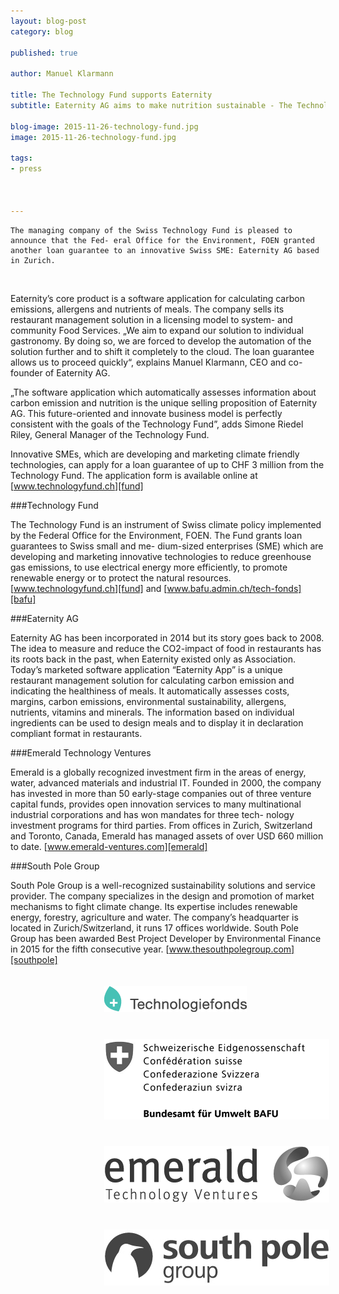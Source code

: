 ```yaml
---
layout: blog-post
category: blog

published: true

author: Manuel Klarmann

title: The Technology Fund supports Eaternity
subtitle: Eaternity AG aims to make nutrition sustainable - The Technology Fund supports the company’s intentions in granting a loan guarantee

blog-image: 2015-11-26-technology-fund.jpg
image: 2015-11-26-technology-fund.jpg

tags:
- press



---
```


	The managing company of the Swiss Technology Fund is pleased to announce that the Fed- eral Office for the Environment, FOEN granted another loan guarantee to an innovative Swiss SME: Eaternity AG based in Zurich.

<br>

Eaternity’s core product is a software application for calculating carbon emissions, allergens and nutrients of meals. The company sells its restaurant management solution in a licensing model to system- and community Food Services. „We aim to expand our solution to individual gastronomy. By doing so, we are forced to develop the automation of the solution further and to shift it completely to the cloud. The loan guarantee allows us to proceed quickly“, explains Manuel Klarmann, CEO and co-founder of Eaternity AG.

„The software application which automatically assesses information about carbon emission and nutrition is the unique selling proposition of Eaternity AG. This future-oriented and innovate business model is perfectly consistent with the goals of the Technology Fund”, adds Simone Riedel Riley, General Manager of the Technology Fund.

Innovative SMEs, which are developing and marketing climate friendly technologies, can apply for a loan guarantee of up to CHF 3 million from the Technology Fund. The application form is available online at [www.technologyfund.ch][fund]


###Technology Fund
 
The Technology Fund is an instrument of Swiss climate policy implemented by the Federal Office for the Environment, FOEN. The Fund grants loan guarantees to Swiss small and me- dium-sized enterprises (SME) which are developing and marketing innovative technologies to reduce greenhouse gas emissions, to use electrical energy more efficiently, to promote renewable energy or to protect the natural resources. [www.technologyfund.ch][fund] and [www.bafu.admin.ch/tech-fonds][bafu]

###Eaternity AG
      
Eaternity AG has been incorporated in 2014 but its story goes back to 2008. The idea to measure and reduce the CO2-impact of food in restaurants has its roots back in the past, when Eaternity existed only as Association. Today’s marketed software application “Eaternity App” is a unique restaurant management solution for calculating carbon emission and indicating the healthiness of meals. It automatically assesses costs, margins, carbon emissions, environmental sustainability, allergens, nutrients, vitamins and minerals. The information based on individual ingredients can be used to design meals and to display it in declaration compliant format in restaurants.
		 
###Emerald Technology Ventures

Emerald is a globally recognized investment firm in the areas of energy, water, advanced materials and industrial IT. Founded in 2000, the company has invested in more than 50 early-stage companies out of three venture capital funds, provides open innovation services to many multinational industrial corporations and has won mandates for three tech- nology investment programs for third parties. From offices in Zurich, Switzerland and Toronto, Canada, Emerald has managed assets of over USD 660 million to date. [www.emerald-ventures.com][emerald]

###South Pole Group

South Pole Group is a well-recognized sustainability solutions and service provider. The company specializes in the design and promotion of market mechanisms to fight climate change. Its expertise includes renewable energy, forestry, agriculture and water. The company’s headquarter is located in Zurich/Switzerland, it runs 17 offices worldwide. South Pole Group has been awarded Best Project Developer by Environmental Finance in 2015 for the fifth consecutive year. [www.thesouthpolegroup.com][southpole]

[![Technology Fund](/img/partners/Technology-Fund.png "Technology Fund")][fund]
[![Federal Office for the Environment](/img/partners/BAFU.png "Federal Office for the Environment")][bafu]
[![Emerald Technology Ventures](/img/partners/Emerald-Technology-Ventures.png "Emerald-Technology-Ventures")][southpole]
[![South Pole Group](/img/partners/South-Pole-Group.jpeg "South Pole Group")][emerald]

                  

[fund]: http://www.technologyfund.ch
[bafu]: http://www.bafu.admin.ch/tech-fonds
[emerald]: http://www.emerald-ventures.com
[southpole]: http://www.thesouthpolegroup.com


<style>
img {
	padding: 20px 150px 20px 150px;
}
</style>

